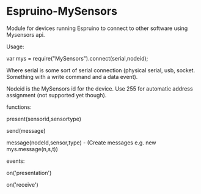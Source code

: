 # Espruino-MySensors
Module for devices running Espruino to connect to other software using Mysensors api.

Usage:

var mys = require("MySensors").connect(serial,nodeid);

Where serial is some sort of serial connection (physical serial, usb, socket. Something with a write command and a data event).

Nodeid is the MySensors id for the device. Use 255 for automatic address assignment (not supported yet though).

functions:

present(sensorid,sensortype)

send(message)

message(nodeId,sensor,type)  -  (Create messages e.g. new mys.message(n,s,t))


events:

on('presentation')

on('receive')
